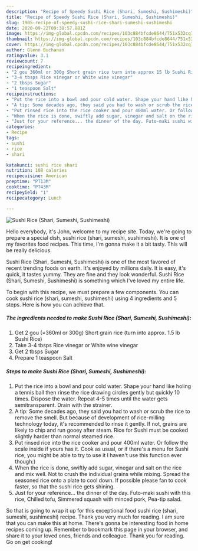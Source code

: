 ```yaml
---
description: "Recipe of Speedy Sushi Rice (Shari, Sumeshi, Sushimeshi)"
title: "Recipe of Speedy Sushi Rice (Shari, Sumeshi, Sushimeshi)"
slug: 1905-recipe-of-speedy-sushi-rice-shari-sumeshi-sushimeshi
date: 2020-09-22T09:38:57.881Z
image: https://img-global.cpcdn.com/recipes/103c884bfcde8644/751x532cq70/sushi-rice-shari-sumeshi-sushimeshi-recipe-main-photo.jpg
thumbnail: https://img-global.cpcdn.com/recipes/103c884bfcde8644/751x532cq70/sushi-rice-shari-sumeshi-sushimeshi-recipe-main-photo.jpg
cover: https://img-global.cpcdn.com/recipes/103c884bfcde8644/751x532cq70/sushi-rice-shari-sumeshi-sushimeshi-recipe-main-photo.jpg
author: Glenn Buchanan
ratingvalue: 3.1
reviewcount: 7
recipeingredient:
- "2 gou 360ml or 300g Short grain rice turn into approx 15 lb Sushi Rice"
- "3-4 tbsps Rice vinegar or White wine vinegar"
- "2 tbsps Sugar"
- "1 teaspoon Salt"
recipeinstructions:
- "Put the rice into a bowl and pour cold water. Shape your hand like holing a tennis ball then rinse the rice drawing circles gently but quickly 10 times. Dispose the water. Repeat 4-5 times until the water gets semitransparent. Drain with the strainer."
- "A tip: Some decades ago, they said you had to wash or scrub the rice to remove the smell. But because of development of rice-milling technology today, it&#39;s recommended to rinse it gently. If not, grains are likely to chip and run gooey after steam. Rice for Sushi must be cooked slightly harder than normal steamed rice."
- "Put rinsed rice into the rice cooker and pour 400ml water. Or follow the scale inside if yours has it. Cook as usual, or if there&#39;s a menu for Sushi rice, you might be able to try to use it I haven&#39;t use this function ever though:)"
- "When the rice is done, swiftly add sugar, vinegar and salt on the rice and mix well. Not to crush the individual grains while mixing. Spread the seasoned rice onto a plate to cool down. If possible please fan to cook faster, so that the sushi rice gets shining."
- "Just for your reference... the dinner of the day. Futo-maki sushi with this rice, Chilled tofu, Simmered squash with minced pork, Pea-tip salad."
categories:
- Recipe
tags:
- sushi
- rice
- shari

katakunci: sushi rice shari 
nutrition: 108 calories
recipecuisine: American
preptime: "PT13M"
cooktime: "PT43M"
recipeyield: "1"
recipecategory: Lunch

---
```



![Sushi Rice (Shari, Sumeshi, Sushimeshi)](https://img-global.cpcdn.com/recipes/103c884bfcde8644/751x532cq70/sushi-rice-shari-sumeshi-sushimeshi-recipe-main-photo.jpg)

Hello everybody, it's John, welcome to my recipe site. Today, we're going to prepare a special dish, sushi rice (shari, sumeshi, sushimeshi). It is one of my favorites food recipes. This time, I'm gonna make it a bit tasty. This will be really delicious.

Sushi Rice (Shari, Sumeshi, Sushimeshi) is one of the most favored of recent trending foods on earth. It's enjoyed by millions daily. It is easy, it's quick, it tastes yummy. They are fine and they look wonderful. Sushi Rice (Shari, Sumeshi, Sushimeshi) is something which I've loved my entire life.




To begin with this recipe, we must prepare a few components. You can cook sushi rice (shari, sumeshi, sushimeshi) using 4 ingredients and 5 steps. Here is how you can achieve that.

<!--inarticleads1-->

##### The ingredients needed to make Sushi Rice (Shari, Sumeshi, Sushimeshi):

1. Get 2 gou (=360ml or 300g) Short grain rice (turn into approx. 1.5 lb Sushi Rice)
1. Take 3-4 tbsps Rice vinegar or White wine vinegar
1. Get 2 tbsps Sugar
1. Prepare 1 teaspoon Salt




<!--inarticleads2-->

##### Steps to make Sushi Rice (Shari, Sumeshi, Sushimeshi):

1. Put the rice into a bowl and pour cold water. Shape your hand like holing a tennis ball then rinse the rice drawing circles gently but quickly 10 times. Dispose the water. Repeat 4-5 times until the water gets semitransparent. Drain with the strainer.
1. A tip: Some decades ago, they said you had to wash or scrub the rice to remove the smell. But because of development of rice-milling technology today, it&#39;s recommended to rinse it gently. If not, grains are likely to chip and run gooey after steam. Rice for Sushi must be cooked slightly harder than normal steamed rice.
1. Put rinsed rice into the rice cooker and pour 400ml water. Or follow the scale inside if yours has it. Cook as usual, or if there&#39;s a menu for Sushi rice, you might be able to try to use it I haven&#39;t use this function ever though:)
1. When the rice is done, swiftly add sugar, vinegar and salt on the rice and mix well. Not to crush the individual grains while mixing. Spread the seasoned rice onto a plate to cool down. If possible please fan to cook faster, so that the sushi rice gets shining.
1. Just for your reference... the dinner of the day. Futo-maki sushi with this rice, Chilled tofu, Simmered squash with minced pork, Pea-tip salad.




So that is going to wrap it up for this exceptional food sushi rice (shari, sumeshi, sushimeshi) recipe. Thank you very much for reading. I am sure that you can make this at home. There's gonna be interesting food in home recipes coming up. Remember to bookmark this page in your browser, and share it to your loved ones, friends and colleague. Thank you for reading. Go on get cooking!
